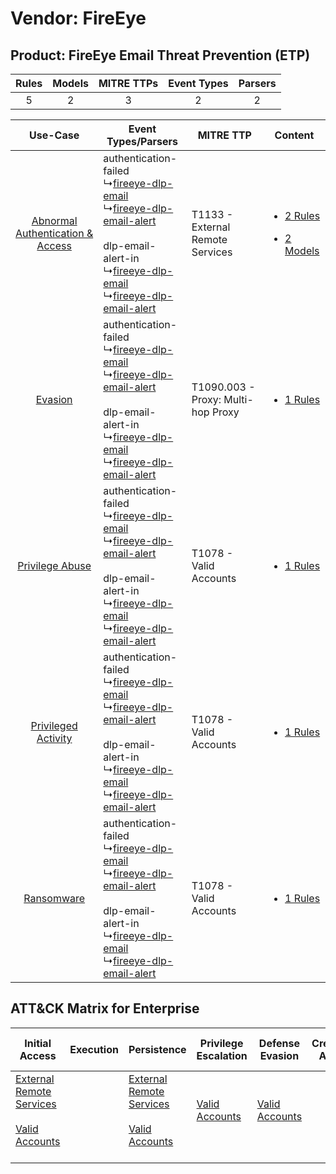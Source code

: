 Vendor: FireEye
===============
Product: FireEye Email Threat Prevention (ETP)
----------------------------------------------
| Rules | Models | MITRE TTPs | Event Types | Parsers |
|:-----:|:------:|:----------:|:-----------:|:-------:|
|   5   |   2    |     3      |      2      |    2    |

|    Use-Case    | Event Types/Parsers    | MITRE TTP    | Content    |
|:----:| ---- | ---- | ---- |
| [Abnormal Authentication & Access](../../../UseCases/uc_abnormal_authentication_&_access.md) |  authentication-failed<br> ↳[fireeye-dlp-email](Ps/pC_fireeyedlpemail.md)<br> ↳[fireeye-dlp-email-alert](Ps/pC_fireeyedlpemailalert.md)<br><br> dlp-email-alert-in<br> ↳[fireeye-dlp-email](Ps/pC_fireeyedlpemail.md)<br> ↳[fireeye-dlp-email-alert](Ps/pC_fireeyedlpemailalert.md)<br> | T1133 - External Remote Services<br>   | [<ul><li>2 Rules</li></ul><ul><li>2 Models</li></ul>](RM/r_m_fireeye_fireeye_email_threat_prevention_(etp)_Abnormal_Authentication_&_Access.md) |
|    [Evasion](../../../UseCases/uc_evasion.md)    |  authentication-failed<br> ↳[fireeye-dlp-email](Ps/pC_fireeyedlpemail.md)<br> ↳[fireeye-dlp-email-alert](Ps/pC_fireeyedlpemailalert.md)<br><br> dlp-email-alert-in<br> ↳[fireeye-dlp-email](Ps/pC_fireeyedlpemail.md)<br> ↳[fireeye-dlp-email-alert](Ps/pC_fireeyedlpemailalert.md)<br> | T1090.003 - Proxy: Multi-hop Proxy<br> | [<ul><li>1 Rules</li></ul>](RM/r_m_fireeye_fireeye_email_threat_prevention_(etp)_Evasion.md)    |
|    [Privilege Abuse](../../../UseCases/uc_privilege_abuse.md)    |  authentication-failed<br> ↳[fireeye-dlp-email](Ps/pC_fireeyedlpemail.md)<br> ↳[fireeye-dlp-email-alert](Ps/pC_fireeyedlpemailalert.md)<br><br> dlp-email-alert-in<br> ↳[fireeye-dlp-email](Ps/pC_fireeyedlpemail.md)<br> ↳[fireeye-dlp-email-alert](Ps/pC_fireeyedlpemailalert.md)<br> | T1078 - Valid Accounts<br>    | [<ul><li>1 Rules</li></ul>](RM/r_m_fireeye_fireeye_email_threat_prevention_(etp)_Privilege_Abuse.md)    |
|    [Privileged Activity](../../../UseCases/uc_privileged_activity.md)    |  authentication-failed<br> ↳[fireeye-dlp-email](Ps/pC_fireeyedlpemail.md)<br> ↳[fireeye-dlp-email-alert](Ps/pC_fireeyedlpemailalert.md)<br><br> dlp-email-alert-in<br> ↳[fireeye-dlp-email](Ps/pC_fireeyedlpemail.md)<br> ↳[fireeye-dlp-email-alert](Ps/pC_fireeyedlpemailalert.md)<br> | T1078 - Valid Accounts<br>    | [<ul><li>1 Rules</li></ul>](RM/r_m_fireeye_fireeye_email_threat_prevention_(etp)_Privileged_Activity.md)    |
|    [Ransomware](../../../UseCases/uc_ransomware.md)    |  authentication-failed<br> ↳[fireeye-dlp-email](Ps/pC_fireeyedlpemail.md)<br> ↳[fireeye-dlp-email-alert](Ps/pC_fireeyedlpemailalert.md)<br><br> dlp-email-alert-in<br> ↳[fireeye-dlp-email](Ps/pC_fireeyedlpemail.md)<br> ↳[fireeye-dlp-email-alert](Ps/pC_fireeyedlpemailalert.md)<br> | T1078 - Valid Accounts<br>    | [<ul><li>1 Rules</li></ul>](RM/r_m_fireeye_fireeye_email_threat_prevention_(etp)_Ransomware.md)    |

ATT&CK Matrix for Enterprise
----------------------------
| Initial Access                                                                                                                                   | Execution | Persistence                                                                                                                                      | Privilege Escalation                                                | Defense Evasion                                                     | Credential Access | Discovery | Lateral Movement | Collection | Command and Control                                                                                                                       | Exfiltration | Impact |
| ------------------------------------------------------------------------------------------------------------------------------------------------ | --------- | ------------------------------------------------------------------------------------------------------------------------------------------------ | ------------------------------------------------------------------- | ------------------------------------------------------------------- | ----------------- | --------- | ---------------- | ---------- | ----------------------------------------------------------------------------------------------------------------------------------------- | ------------ | ------ |
| [External Remote Services](https://attack.mitre.org/techniques/T1133)<br><br>[Valid Accounts](https://attack.mitre.org/techniques/T1078)<br><br> |           | [External Remote Services](https://attack.mitre.org/techniques/T1133)<br><br>[Valid Accounts](https://attack.mitre.org/techniques/T1078)<br><br> | [Valid Accounts](https://attack.mitre.org/techniques/T1078)<br><br> | [Valid Accounts](https://attack.mitre.org/techniques/T1078)<br><br> |                   |           |                  |            | [Proxy: Multi-hop Proxy](https://attack.mitre.org/techniques/T1090/003)<br><br>[Proxy](https://attack.mitre.org/techniques/T1090)<br><br> |              |        |